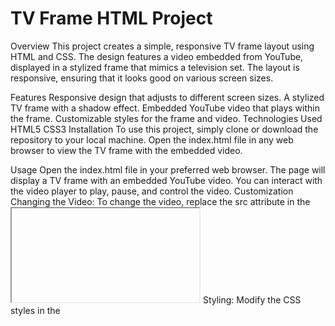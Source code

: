 # TV Frame HTML Project
Overview
This project creates a simple, responsive TV frame layout using HTML and CSS. The design features a video embedded from YouTube, displayed in a stylized frame that mimics a television set. The layout is responsive, ensuring that it looks good on various screen sizes.

Features
Responsive design that adjusts to different screen sizes.
A stylized TV frame with a shadow effect.
Embedded YouTube video that plays within the frame.
Customizable styles for the frame and video.
Technologies Used
HTML5
CSS3
Installation
To use this project, simply clone or download the repository to your local machine. Open the index.html file in any web browser to view the TV frame with the embedded video.

Usage
Open the index.html file in your preferred web browser.
The page will display a TV frame with an embedded YouTube video.
You can interact with the video player to play, pause, and control the video.
Customization
Changing the Video: To change the video, replace the src attribute in the <iframe> tag with the URL of the desired YouTube video.

html
Insert Code
Edit
Run
Copy code
<iframe src="YOUR_VIDEO_URL" ...></iframe>
Styling: Modify the CSS styles in the <style> section to customize the appearance of the TV frame, including colors, borders, and shadows.

Browser Compatibility
This project is designed to work with modern web browsers. Ensure that you are using an updated version of browsers like Chrome, Firefox, Safari, or Edge for the best experience.

License
This project is open-source and available for personal and commercial use. Feel free to modify it as needed.

Acknowledgments
Inspired by modern web design trends.
Thanks to YouTube for providing an easy way to embed videos.
Contact
For any questions or feedback, please reach out to [tech@olaarowolo.com].
